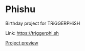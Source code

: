 # Phishu

Birthday project for TRiGGERPHiSH

Link: <https://triggerphi.sh>

[Project preview](.github/landing_page.png)
